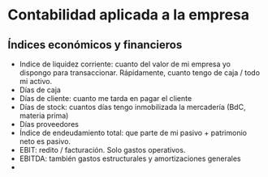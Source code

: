 # Contabilidad aplicada a la empresa

## Índices económicos y financieros

- Indice de liquidez corriente: cuanto del valor de mi empresa yo dispongo para transaccionar. Rápidamente, cuanto tengo de caja / todo mi activo.
- Días de caja
- Días de cliente: cuanto me tarda en pagar el cliente
- Días de stock: cuantos días tengo inmobilizada la mercadería (BdC, materia prima)
- Días proveedores
- Índice de endeudamiento total: que parte de mi pasivo + patrimonio neto es pasivo.
- EBIT: redito / facturación. Solo gastos operativos.
- EBITDA: también gastos estructurales y amortizaciones generales
- 